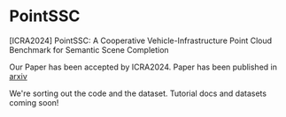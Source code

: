 # PointSSC
[ICRA2024] PointSSC: A Cooperative Vehicle-Infrastructure Point Cloud Benchmark for Semantic Scene Completion

Our Paper has been accepted by ICRA2024. Paper has been published in [arxiv](https://arxiv.org/abs/2309.12708)

We're sorting out the code and the dataset. Tutorial docs and datasets coming soon!